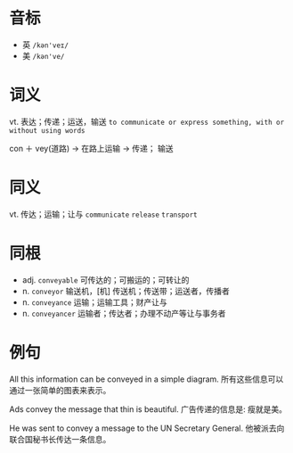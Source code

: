 # 音标

- 英 `/kən'veɪ/`
- 美 `/kən've/`

# 词义

vt. 表达；传递；运送，输送
`to communicate or express something, with or without using words`



con ＋ vey(道路) → 在路上运输 → 传递； 输送

# 同义

vt. 传达；运输；让与
`communicate` `release` `transport`

# 同根

- adj. `conveyable` 可传达的；可搬运的；可转让的
- n. `conveyor` 输送机，[机] 传送机；传送带；运送者，传播者
- n. `conveyance` 运输；运输工具；财产让与
- n. `conveyancer` 运输者；传达者；办理不动产等让与事务者

# 例句

All this information can be conveyed in a simple diagram.
所有这些信息可以通过一张简单的图表来表示。

Ads convey the message that thin is beautiful.
广告传递的信息是: 瘦就是美。

He was sent to convey a message to the UN Secretary General.
他被派去向联合国秘书长传达一条信息。


